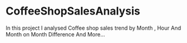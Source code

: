 # CoffeeShopSalesAnalysis
In this project I analysed Coffee shop sales trend by Month , Hour And Month on Month Difference And More...
